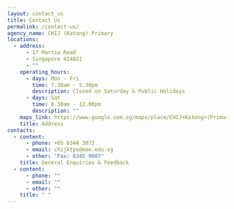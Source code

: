 ```yaml
---
layout: contact_us
title: Contact Us
permalink: /contact-us/
agency_name: CHIJ (Katong) Primary
locations:
  - address:
      - 17 Martia Road
      - Singapore 424821
      - ""
    operating_hours:
      - days: Mon - Fri
        time: 7.30am - 5.30pm
        description: Closed on Saturday & Public Holidays
      - days: Sat
        time: 8.30am - 12.00pm
        description: ""
    maps_link: https://www.google.com.sg/maps/place/CHIJ+Katong+(Primary)/@1.3064102,103.9087665,17z/data=!3m1!4b1!4m6!3m5!1s0x31da1874dca6e5db:0x1eaa79a189114d82!8m2!3d1.3064102!4d103.9109552!16s%2Fg%2F1v_vqfhb
    title: Address
contacts:
  - content:
      - phone: +65 6344 3072
      - email: chijktps@moe.edu.sg
      - other: "Fax: 6345 9007"
    title: General Enquiries & Feedback
  - content:
      - phone: ""
      - email: ""
      - other: ""
    title: " "
---
```

